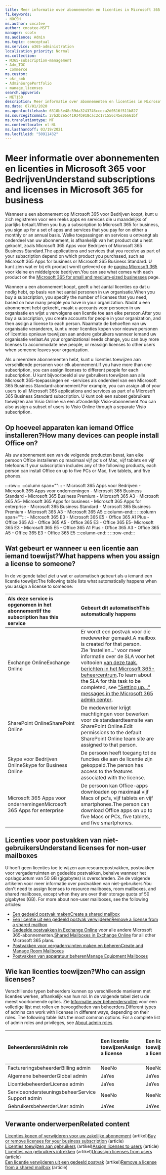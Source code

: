 ```yaml
---
title: Meer informatie over abonnementen en licenties in Microsoft 365 voor Bedrijven
f1.keywords:
- NOCSH
ms.author: cmcatee
author: cmcatee-MSFT
manager: scotv
ms.audience: Admin
ms.topic: conceptual
ms.service: o365-administration
localization_priority: Normal
ms.collection:
- M365-subscription-management
- Adm_TOC
- commerce
ms.custom:
- okr_smb
- AdminSurgePortfolio
- manage_licenses
search.appverid:
- MET150
description: Meer informatie over abonnementen en licenties in Microsoft 365 voor Bedrijven.
ms.date: 07/01/2020
ms.openlocfilehash: 6310b3e48c59da3243746cceca2d0516f511b827
ms.sourcegitcommit: 27b2b2e5c41934b918cac2c171556c45e36661bf
ms.translationtype: MT
ms.contentlocale: nl-NL
ms.lasthandoff: 03/19/2021
ms.locfileid: "50911432"
---
```

# <a name="understand-subscriptions-and-licenses-in-microsoft-365-for-business"></a><span data-ttu-id="6ec0c-103">Meer informatie over abonnementen en licenties in Microsoft 365 voor Bedrijven</span><span class="sxs-lookup"><span data-stu-id="6ec0c-103">Understand subscriptions and licenses in Microsoft 365 for business</span></span>

<span data-ttu-id="6ec0c-104">Wanneer u een abonnement op Microsoft 365 voor Bedrijven koopt, kunt u zich registreren voor een reeks apps en services die u maandelijks of jaarlijks betaalt.</span><span class="sxs-lookup"><span data-stu-id="6ec0c-104">When you buy a subscription to Microsoft 365 for business, you sign up for a set of apps and services that you pay for on either a monthly or an annual basis.</span></span> <span data-ttu-id="6ec0c-105">Welke toepassingen en services u ontvangt als onderdeel van uw abonnement, is afhankelijk van het product dat u hebt gekocht, zoals Microsoft 365 Apps voor Bedrijven of Microsoft 365 Business Standard.</span><span class="sxs-lookup"><span data-stu-id="6ec0c-105">The applications and services that you receive as part of your subscription depend on which product you purchased, such as Microsoft 365 Apps for business or Microsoft 365 Business Standard.</span></span> <span data-ttu-id="6ec0c-106">U kunt zien wat er bij elk product wordt geleverd op de [pagina Microsoft 365](https://products.office.com/compare-all-microsoft-office-products?&activetab=tab:primaryr1) voor kleine en middelgrote bedrijven.</span><span class="sxs-lookup"><span data-stu-id="6ec0c-106">You can see what comes with each product on the [Microsoft 365 for small and medium-sized businesses](https://products.office.com/compare-all-microsoft-office-products?&activetab=tab:primaryr1) page.</span></span>

<span data-ttu-id="6ec0c-107">Wanneer u een abonnement koopt, geeft u het aantal licenties op dat u nodig hebt, op basis van het aantal personen in uw organisatie.</span><span class="sxs-lookup"><span data-stu-id="6ec0c-107">When you buy a subscription, you specify the number of licenses that you need, based on how many people you have in your organization.</span></span> <span data-ttu-id="6ec0c-108">Nadat u een abonnement hebt gekocht, maakt u accounts voor personen in uw organisatie en wijst u vervolgens een licentie toe aan elke persoon.</span><span class="sxs-lookup"><span data-stu-id="6ec0c-108">After you buy a subscription, you create accounts for people in your organization, and then assign a license to each person.</span></span> <span data-ttu-id="6ec0c-109">Naarmate de behoeften van uw organisatie veranderen, kunt u meer licenties kopen voor nieuwe personen of licenties opnieuw toewijzen aan andere gebruikers wanneer iemand uw organisatie verlaat.</span><span class="sxs-lookup"><span data-stu-id="6ec0c-109">As your organizational needs change, you can buy more licenses to accommodate new people, or reassign licenses to other users when someone leaves your organization.</span></span>

<span data-ttu-id="6ec0c-110">Als u meerdere abonnementen hebt, kunt u licenties toewijzen aan verschillende personen voor elk abonnement.</span><span class="sxs-lookup"><span data-stu-id="6ec0c-110">If you have more than one subscription, you can assign licenses to different people for each subscription.</span></span> <span data-ttu-id="6ec0c-111">U kunt bijvoorbeeld al uw gebruikers toewijzen aan alle Microsoft 365-toepassingen en -services als onderdeel van een Microsoft 365 Business Standard-abonnement.</span><span class="sxs-lookup"><span data-stu-id="6ec0c-111">For example, you can assign all of your users to all Microsoft 365 applications and services as part of a Microsoft 365 Business Standard subscription.</span></span> <span data-ttu-id="6ec0c-112">U kunt ook een subset gebruikers toewijzen aan Visio Online via een afzonderlijk Visio-abonnement.</span><span class="sxs-lookup"><span data-stu-id="6ec0c-112">You can also assign  a subset of users to Visio Online through a separate Visio subscription.</span></span>

## <a name="how-many-devices-can-people-install-office-on"></a><span data-ttu-id="6ec0c-113">Op hoeveel apparaten kan iemand Office installeren?</span><span class="sxs-lookup"><span data-stu-id="6ec0c-113">How many devices can people install Office on?</span></span>

<span data-ttu-id="6ec0c-114">Als uw abonnement een van de volgende producten bevat, kan elke persoon Office installeren op maximaal vijf pc's of Mac, vijf tablets en vijf telefoons.</span><span class="sxs-lookup"><span data-stu-id="6ec0c-114">If your subscription includes any of the following products, each person can install Office on up to five PCs or Mac, five tablets, and five phones.</span></span>

:::row:::
   :::column span="":::
        <span data-ttu-id="6ec0c-115">- Microsoft 365 Apps voor Bedrijven - Microsoft 365 Apps voor ondernemingen - Microsoft 365 Business Standard - Microsoft 365 Business Premium - Microsoft 365 A3 - Microsoft 365 A5</span><span class="sxs-lookup"><span data-stu-id="6ec0c-115">- Microsoft 365 Apps for business      - Microsoft 365 Apps for enterprise      - Microsoft 365 Business Standard      - Microsoft 365 Business Premium      - Microsoft 365 A3      - Microsoft 365 A5</span></span>
   :::column-end:::
   :::column span="":::
        <span data-ttu-id="6ec0c-116">- Microsoft 365 E3 - Microsoft 365 E5 - Office 365 A1 Plus - Office 365 A3 - Office 365 A5 - Office 365 E3 - Office 365 E5</span><span class="sxs-lookup"><span data-stu-id="6ec0c-116">- Microsoft 365 E3      - Microsoft 365 E5      - Office 365 A1 Plus      - Office 365 A3      - Office 365 A5      - Office 365 E3      - Office 365 E5</span></span>
   :::column-end:::
:::row-end:::

## <a name="what-happens-when-you-assign-a-license-to-someone"></a><span data-ttu-id="6ec0c-117">Wat gebeurt er wanneer u een licentie aan iemand toewijst?</span><span class="sxs-lookup"><span data-stu-id="6ec0c-117">What happens when you assign a license to someone?</span></span>

<span data-ttu-id="6ec0c-118">In de volgende tabel ziet u wat er automatisch gebeurt als u iemand een licentie toewijst:</span><span class="sxs-lookup"><span data-stu-id="6ec0c-118">The following table lists what automatically happens when you assign a license to someone:</span></span>
  
|<span data-ttu-id="6ec0c-119">**Als deze service is opgenomen in het abonnement**</span><span class="sxs-lookup"><span data-stu-id="6ec0c-119">**If the subscription has this service**</span></span>|<span data-ttu-id="6ec0c-120">**Gebeurt dit automatisch**</span><span class="sxs-lookup"><span data-stu-id="6ec0c-120">**This automatically happens**</span></span>|
|:-----|:-----|
|<span data-ttu-id="6ec0c-121">Exchange Online</span><span class="sxs-lookup"><span data-stu-id="6ec0c-121">Exchange Online</span></span>  <br/> |<span data-ttu-id="6ec0c-122">Er wordt een postvak voor die medewerker gemaakt.</span><span class="sxs-lookup"><span data-stu-id="6ec0c-122">A mailbox is created for that person.</span></span> <br/> <span data-ttu-id="6ec0c-123">Zie 'Instellen...' voor meer informatie over de SLA voor het voltooien [van deze taak. berichten in het Microsoft 365-beheercentrum](https://support.microsoft.com/help/2635238/setting-up-messages-in-the-office-365-admin-center).</span><span class="sxs-lookup"><span data-stu-id="6ec0c-123">To learn about the SLA for this task to be completed, see ["Setting up..." messages in the Microsoft 365 admin center](https://support.microsoft.com/help/2635238/setting-up-messages-in-the-office-365-admin-center).</span></span> |
|<span data-ttu-id="6ec0c-124">SharePoint Online</span><span class="sxs-lookup"><span data-stu-id="6ec0c-124">SharePoint Online</span></span>  <br/> |<span data-ttu-id="6ec0c-125">De medewerker krijgt machtigingen voor bewerken voor de standaardteamsite van SharePoint Online.</span><span class="sxs-lookup"><span data-stu-id="6ec0c-125">Edit permissions to the default SharePoint Online team site are assigned to that person.</span></span>  <br/> |
|<span data-ttu-id="6ec0c-126">Skype voor Bedrijven Online</span><span class="sxs-lookup"><span data-stu-id="6ec0c-126">Skype for Business Online</span></span>  <br/> |<span data-ttu-id="6ec0c-127">De persoon heeft toegang tot de functies die aan de licentie zijn gekoppeld.</span><span class="sxs-lookup"><span data-stu-id="6ec0c-127">The person has access to the features associated with the license.</span></span>  <br/> |
|<span data-ttu-id="6ec0c-128">Microsoft 365 Apps voor ondernemingen</span><span class="sxs-lookup"><span data-stu-id="6ec0c-128">Microsoft 365 Apps for enterprise</span></span>  <br/> |<span data-ttu-id="6ec0c-129">De persoon kan Office-apps downloaden op maximaal vijf Macs of pc's, vijf tablets en vijf smartphones.</span><span class="sxs-lookup"><span data-stu-id="6ec0c-129">The person can download Office apps on up to five Macs or PCs, five tablets, and five smartphones.</span></span>  <br/> |

## <a name="understand-licenses-for-non-user-mailboxes"></a><span data-ttu-id="6ec0c-130">Licenties voor postvakken van niet-gebruikers</span><span class="sxs-lookup"><span data-stu-id="6ec0c-130">Understand licenses for non-user mailboxes</span></span>

<span data-ttu-id="6ec0c-p104">U hoeft geen licenties toe te wijzen aan resourcepostvakken, postvakken voor vergaderruimten en gedeelde postvakken, behalve wanneer het opslagquotum van 50 GB (gigabytes) is overschreden. Zie de volgende artikelen voor meer informatie over postvakken van niet-gebruikers:</span><span class="sxs-lookup"><span data-stu-id="6ec0c-p104">You don't need to assign licenses to resource mailboxes, room mailboxes, and shared mailboxes, except when they are over their storage quota of 50 gigabytes (GB). For more about non-user mailboxes, see the following articles:</span></span>
  
- [<span data-ttu-id="6ec0c-133">Een gedeeld postvak maken</span><span class="sxs-lookup"><span data-stu-id="6ec0c-133">Create a shared mailbox</span></span>](../../admin/email/create-a-shared-mailbox.md)
- [<span data-ttu-id="6ec0c-134">Een licentie uit een gedeeld postvak verwijderen</span><span class="sxs-lookup"><span data-stu-id="6ec0c-134">Remove a license from a shared mailbox</span></span>](../../admin/email/remove-license-from-shared-mailbox.md)
- <span data-ttu-id="6ec0c-135">[Gedeelde postvakken in Exchange Online](/exchange/collaboration-exo/shared-mailboxes) voor alle andere Microsoft 365-abonnementen.</span><span class="sxs-lookup"><span data-stu-id="6ec0c-135">[Shared Mailboxes in Exchange Online](/exchange/collaboration-exo/shared-mailboxes) for all other Microsoft 365 plans.</span></span>
- [<span data-ttu-id="6ec0c-136">Postvakken voor vergaderruimten maken en beheren</span><span class="sxs-lookup"><span data-stu-id="6ec0c-136">Create and Manage Room Mailboxes</span></span>](/exchange/recipients-in-exchange-online/manage-room-mailboxes)
- [<span data-ttu-id="6ec0c-137">Postvakken van apparatuur beheren</span><span class="sxs-lookup"><span data-stu-id="6ec0c-137">Manage Equipment Mailboxes</span></span>](/exchange/recipients-in-exchange-online/manage-equipment-mailboxes)

## <a name="who-can-assign-licenses"></a><span data-ttu-id="6ec0c-138">Wie kan licenties toewijzen?</span><span class="sxs-lookup"><span data-stu-id="6ec0c-138">Who can assign licenses?</span></span>

<span data-ttu-id="6ec0c-p105">Verschillende typen beheerders kunnen op verschillende manieren met licenties werken, afhankelijk van hun rol. In de volgende tabel ziet u de meest voorkomende opties. Zie [Informatie over beheerdersrollen](../../admin/add-users/about-admin-roles.md) voor een volledige lijst met rollen en bevoegdheden van beheerders.</span><span class="sxs-lookup"><span data-stu-id="6ec0c-p105">Different types of admins can work with licenses in different ways, depending on their roles. The following table lists the most common options. For a complete list of admin roles and privileges, see [About admin roles](../../admin/add-users/about-admin-roles.md).</span></span>
  
|<span data-ttu-id="6ec0c-142">**Beheerdersrol**</span><span class="sxs-lookup"><span data-stu-id="6ec0c-142">**Admin role**</span></span>|<span data-ttu-id="6ec0c-143">**Een licentie toewijzen**</span><span class="sxs-lookup"><span data-stu-id="6ec0c-143">**Assign a license**</span></span>|<span data-ttu-id="6ec0c-144">**Een licentie niet toewijzen**</span><span class="sxs-lookup"><span data-stu-id="6ec0c-144">**Unassign a license**</span></span>|<span data-ttu-id="6ec0c-145">**Meer licenties kopen**</span><span class="sxs-lookup"><span data-stu-id="6ec0c-145">**Buy more licenses**</span></span>|<span data-ttu-id="6ec0c-146">**Een account verwijderen**</span><span class="sxs-lookup"><span data-stu-id="6ec0c-146">**Delete an account**</span></span>|
|:-----|:-----|:-----|:-----|:-----|
|<span data-ttu-id="6ec0c-147">Factureringsbeheerder</span><span class="sxs-lookup"><span data-stu-id="6ec0c-147">Billing admin</span></span>  <br/> |<span data-ttu-id="6ec0c-148">Nee</span><span class="sxs-lookup"><span data-stu-id="6ec0c-148">No</span></span>  <br/> |<span data-ttu-id="6ec0c-149">Nee</span><span class="sxs-lookup"><span data-stu-id="6ec0c-149">No</span></span>  <br/> |<span data-ttu-id="6ec0c-150">Ja</span><span class="sxs-lookup"><span data-stu-id="6ec0c-150">Yes</span></span>  <br/> |<span data-ttu-id="6ec0c-151">Nee</span><span class="sxs-lookup"><span data-stu-id="6ec0c-151">No</span></span>  <br/> |
|<span data-ttu-id="6ec0c-152">Algemene beheerder</span><span class="sxs-lookup"><span data-stu-id="6ec0c-152">Global admin</span></span>  <br/> |<span data-ttu-id="6ec0c-153">Ja</span><span class="sxs-lookup"><span data-stu-id="6ec0c-153">Yes</span></span>  <br/> |<span data-ttu-id="6ec0c-154">Ja</span><span class="sxs-lookup"><span data-stu-id="6ec0c-154">Yes</span></span>  <br/> |<span data-ttu-id="6ec0c-155">Ja</span><span class="sxs-lookup"><span data-stu-id="6ec0c-155">Yes</span></span>  <br/> |<span data-ttu-id="6ec0c-156">Ja</span><span class="sxs-lookup"><span data-stu-id="6ec0c-156">Yes</span></span>  <br/> |
|<span data-ttu-id="6ec0c-157">Licentiebeheerder</span><span class="sxs-lookup"><span data-stu-id="6ec0c-157">License admin</span></span> <br/> |<span data-ttu-id="6ec0c-158">Ja</span><span class="sxs-lookup"><span data-stu-id="6ec0c-158">Yes</span></span> <br/>|<span data-ttu-id="6ec0c-159">Ja</span><span class="sxs-lookup"><span data-stu-id="6ec0c-159">Yes</span></span> <br/> |<span data-ttu-id="6ec0c-160">Nee</span><span class="sxs-lookup"><span data-stu-id="6ec0c-160">No</span></span> <br/> |<span data-ttu-id="6ec0c-161">Nee</span><span class="sxs-lookup"><span data-stu-id="6ec0c-161">No</span></span> <br/> |
|<span data-ttu-id="6ec0c-162">Serviceondersteuningsbeheer</span><span class="sxs-lookup"><span data-stu-id="6ec0c-162">Service Support admin</span></span>  <br/> |<span data-ttu-id="6ec0c-163">Nee</span><span class="sxs-lookup"><span data-stu-id="6ec0c-163">No</span></span>  <br/> |<span data-ttu-id="6ec0c-164">Nee</span><span class="sxs-lookup"><span data-stu-id="6ec0c-164">No</span></span>  <br/> |<span data-ttu-id="6ec0c-165">Nee</span><span class="sxs-lookup"><span data-stu-id="6ec0c-165">No</span></span>  <br/> |<span data-ttu-id="6ec0c-166">Nee</span><span class="sxs-lookup"><span data-stu-id="6ec0c-166">No</span></span>  <br/> |
|<span data-ttu-id="6ec0c-167">Gebruikersbeheerder</span><span class="sxs-lookup"><span data-stu-id="6ec0c-167">User admin</span></span>  <br/> |<span data-ttu-id="6ec0c-168">Ja</span><span class="sxs-lookup"><span data-stu-id="6ec0c-168">Yes</span></span>  <br/> |<span data-ttu-id="6ec0c-169">Ja</span><span class="sxs-lookup"><span data-stu-id="6ec0c-169">Yes</span></span>  <br/> |<span data-ttu-id="6ec0c-170">Nee</span><span class="sxs-lookup"><span data-stu-id="6ec0c-170">No</span></span>  <br/> |<span data-ttu-id="6ec0c-171">Ja</span><span class="sxs-lookup"><span data-stu-id="6ec0c-171">Yes</span></span>  <br/> |

## <a name="related-content"></a><span data-ttu-id="6ec0c-172">Verwante onderwerpen</span><span class="sxs-lookup"><span data-stu-id="6ec0c-172">Related content</span></span>

<span data-ttu-id="6ec0c-173">[Licenties kopen of verwijderen voor uw zakelijke abonnement](buy-licenses.md) (artikel)</span><span class="sxs-lookup"><span data-stu-id="6ec0c-173">[Buy or remove licenses for your business subscription](buy-licenses.md) (article)</span></span>\
<span data-ttu-id="6ec0c-174">[Licenties toewijzen aan gebruikers](../../admin/manage/assign-licenses-to-users.md) (artikel)</span><span class="sxs-lookup"><span data-stu-id="6ec0c-174">[Assign licenses to users](../../admin/manage/assign-licenses-to-users.md) (article)</span></span>\
<span data-ttu-id="6ec0c-175">[Licenties van gebruikers intrekken](../../admin/manage/remove-licenses-from-users.md) (artikel)</span><span class="sxs-lookup"><span data-stu-id="6ec0c-175">[Unassign licenses from users](../../admin/manage/remove-licenses-from-users.md) (article)</span></span>\
<span data-ttu-id="6ec0c-176">[Een licentie verwijderen uit een gedeeld postvak](../../admin/email/remove-license-from-shared-mailbox.md) (artikel)</span><span class="sxs-lookup"><span data-stu-id="6ec0c-176">[Remove a license from a shared mailbox](../../admin/email/remove-license-from-shared-mailbox.md) (article)</span></span>